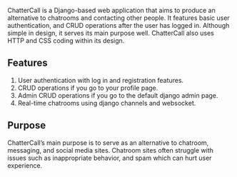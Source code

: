 ChatterCall is a Django-based web application that aims to produce an 
alternative to chatrooms and contacting other people. It features basic user 
authentication, and CRUD operations after the user has logged in. Although 
simple in design, it serves its main purpose well. ChatterCall also uses HTTP 
and CSS coding within its design.

## Features
1. User authentication with log in and registration features.
2. CRUD operations if you go to your profile page.
3. Admin CRUD operations if you go to the default django admin page.
4. Real-time chatrooms using django channels and websocket.

## Purpose
ChatterCall’s main purpose is to serve as an alternative to chatroom, 
messaging, and social media sites. Chatroom sites often struggle with issues 
such as inappropriate behavior, and spam which can hurt user experience.
